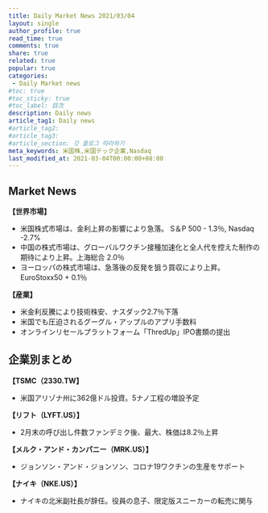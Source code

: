```yaml
---
title: Daily Market News 2021/03/04
layout: single
author_profile: true
read_time: true
comments: true
share: true
related: true
popular: true
categories:
 - Daily Market news
#toc: true
#toc_sticky: true
#toc_label: 目次
description: Daily news
article_tag1: Daily news
#article_tag2:
#article_tag3:
#article_section: 깃 블로그 따라하기
meta_keywords: 米国株,米国テック企業,Nasdaq
last_modified_at: 2021-03-04T00:00:00+08:00
---
```


## Market News

 **【世界市場】**　<br>
 - 米国株式市場は、金利上昇の影響により急落。 S＆P 500 - 1.3％, Nasdaq -2.7%
 - 中国の株式市場は、グローバルワクチン接種加速化と全人代を控えた制作の期待により上昇。上海総合 2.0％
 - ヨーロッパの株式市場は、急落後の反発を狙う買収により上昇。 EuroStoxx50 + 0.1％

 **【産業】**　<br>
 - 米金利反騰により技術株安、ナスダック2.7％下落
 - 米国でも圧迫されるグーグル・アップルのアプリ手数料
 - オンラインリセールプラットフォーム「ThredUp」IPO書類の提出

## 企業別まとめ

**【TSMC（2330.TW】**　<br>
- 米国アリゾナ州に362億ドル投資。5ナノ工程の増設予定

**【リフト（LYFT.US）】**　<br>
- 2月末の呼び出し件数ファンデミク後、最大、株価は8.2％上昇

**【メルク・アンド・カンパニー（MRK.US）】** <br>
- ジョンソン・アンド・ジョンソン、コロナ19ワクチンの生産をサポート

**【ナイキ（NKE.US）】**
- ナイキの北米副社長が辞任。役員の息子、限定版スニーカーの転売に関与
